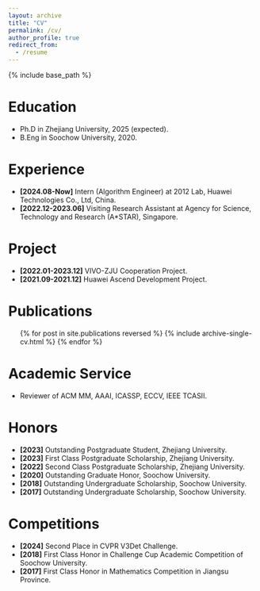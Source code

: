 ```yaml
---
layout: archive
title: "CV"
permalink: /cv/
author_profile: true
redirect_from:
  - /resume
---
```


{% include base_path %}

Education
======
* Ph.D in Zhejiang University, 2025 (expected).
* B.Eng in Soochow University, 2020.

Experience
======
* __[2024.08-Now]__ Intern (Algorithm Engineer) at 2012 Lab, Huawei Technologies Co., Ltd, China.
* __[2022.12-2023.06]__ Visiting Research Assistant at Agency for Science, Technology and Research (A*STAR), Singapore.

Project
======
* __[2022.01-2023.12]__ VIVO-ZJU Cooperation Project.
* __[2021.09-2021.12]__ Huawei Ascend Development Project.


Publications
======
  <ul>{% for post in site.publications reversed %}
    {% include archive-single-cv.html %}
  {% endfor %}</ul>
  
  
Academic Service
======
* Reviewer of ACM MM, AAAI, ICASSP, ECCV, IEEE TCASII.

Honors
======
* __[2023]__ Outstanding Postgraduate Student, Zhejiang University.
* __[2023]__ First Class Postgraduate Scholarship, Zhejiang University.
* __[2022]__ Second Class Postgraduate Scholarship, Zhejiang University.
* __[2020]__ Outstanding Graduate Honor, Soochow University.
* __[2018]__ Outstanding Undergraduate Scholarship, Soochow University.
* __[2017]__ Outstanding Undergraduate Scholarship, Soochow University.

Competitions
======
* __[2024]__ Second Place in CVPR V3Det Challenge.
* __[2018]__ First Class Honor in Challenge Cup Academic Competition of Soochow University.
* __[2017]__ First Class Honor in Mathematics Competition in Jiangsu Province.

